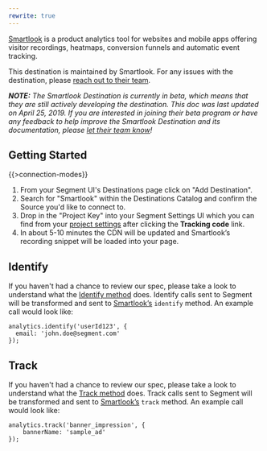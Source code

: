 ```yaml
---
rewrite: true
---
```

[Smartlook](https://smartlook.com/?utm_source=segmentio&utm_medium=docs&utm_campaign=partners) is a product analytics tool for websites and mobile apps offering visitor recordings, heatmaps, conversion funnels and automatic event tracking.

This destination is maintained by Smartlook. For any issues with the destination, please [reach out to their team](mailto:support@smartlook.com).

_**NOTE:** The Smartlook Destination is currently in beta, which means that they are still actively developing the destination. This doc was last updated on April 25, 2019. If you are interested in joining their beta program or have any feedback to help improve the Smartlook Destination and its documentation, please [let  their team know](mailto:support@smartlook.com)!_


## Getting Started

{{>connection-modes}} 

1. From your Segment UI's Destinations page click on "Add Destination".
2. Search for "Smartlook" within the Destinations Catalog and confirm the Source you'd like to connect to.
3. Drop in the "Project Key" into your Segment Settings UI which you can find from your [project settings](https://www.smartlook.com/app/dashboard/settings/projects) after clicking the **Tracking code** link.
4. In about 5-10 minutes the CDN will be updated and Smartlook’s recording snippet will be loaded into your page.


## Identify

If you haven't had a chance to review our spec, please take a look to understand what the [Identify method](https://segment.com/docs/spec/identify/) does.
Identify calls sent to Segment will be transformed and sent to [Smartlook’s](https://smartlook.github.io/docs/web/identify-visitor/) `identify` method. An example call would look like:

```
analytics.identify('userId123', {
  email: 'john.doe@segment.com'
});
```


## Track

If you haven't had a chance to review our spec, please take a look to understand what the [Track method](https://segment.com/docs/spec/track/) does.
Track calls sent to Segment will be transformed and sent to [Smartlook’s](https://smartlook.github.io/docs/web/custom-events/) `track` method.
An example call would look like:

```
analytics.track('banner_impression', {
    bannerName: 'sample_ad'
});
```
